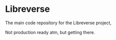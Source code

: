 # Libreverse

The main code repository for the Libreverse project,

Not production ready atm, but getting there.